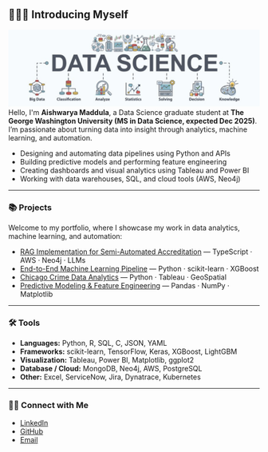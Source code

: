 ## 🙋🏻‍♀️ Introducing Myself

![Aishwarya Maddula Data Portfolio Banner](https://github.com/AishwaryaMaddula/AishwaryaMaddula/blob/main/images/banner.png?raw=true)
Hello, I'm **Aishwarya Maddula**, a Data Science graduate student at **The George Washington University (MS in Data Science, expected Dec 2025)**.  
I’m passionate about turning data into insight through analytics, machine learning, and automation.  

- Designing and automating data pipelines using Python and APIs  
- Building predictive models and performing feature engineering  
- Creating dashboards and visual analytics using Tableau and Power BI  
- Working with data warehouses, SQL, and cloud tools (AWS, Neo4j)

---

### 📚 Projects

Welcome to my portfolio, where I showcase my work in data analytics, machine learning, and automation:

- [RAG Implementation for Semi-Automated Accreditation](https://github.com/AishwaryaMaddula) — TypeScript · AWS · Neo4j · LLMs  
- [End-to-End Machine Learning Pipeline](https://github.com/AishwaryaMaddula) — Python · scikit-learn · XGBoost  
- [Chicago Crime Data Analytics](https://github.com/AishwaryaMaddula) — Python · Tableau · GeoSpatial  
- [Predictive Modeling & Feature Engineering](https://github.com/AishwaryaMaddula) — Pandas · NumPy · Matplotlib  

---

### 🛠️ Tools

- **Languages:** Python, R, SQL, C, JSON, YAML  
- **Frameworks:** scikit-learn, TensorFlow, Keras, XGBoost, LightGBM  
- **Visualization:** Tableau, Power BI, Matplotlib, ggplot2  
- **Database / Cloud:** MongoDB, Neo4j, AWS, PostgreSQL  
- **Other:** Excel, ServiceNow, Jira, Dynatrace, Kubernetes  

---

### 👋🏻 Connect with Me

- [LinkedIn](https://www.linkedin.com/in/aishwarya-maddula/)  
- [GitHub](https://github.com/AishwaryaMaddula)  
- [Email](mailto:aish.maddula@gmail.com)
